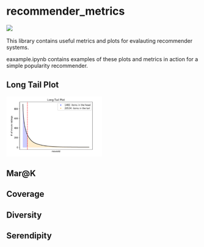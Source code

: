 # recommender_metrics

<img src="https://media.giphy.com/media/YAnpMSHcurJVS/giphy.gif" width=250>

This library contains useful metrics and plots for evalauting recommender systems.

eaxample.ipynb contains examples of these plots and metrics in action for a simple popularity recommender. 

## Long Tail Plot
<img src="images/long_tail.png" alt="Long Tail Plot" width=250>

## Mar@K

## Coverage

## Diversity

## Serendipity
